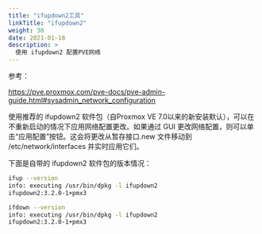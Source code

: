 ```yaml
---
title: "ifupdown2工具"
linkTitle: "ifupdown2"
weight: 30
date: 2021-01-18
description: >
  使用 ifupdown2 配置PVE网络
---
```


参考：

https://pve.proxmox.com/pve-docs/pve-admin-guide.html#sysadmin_network_configuration

使用推荐的 ifupdown2 软件包（自Proxmox VE 7.0以来的新安装默认），可以在不重新启动的情况下应用网络配置更改。如果通过 GUI 更改网络配置，则可以单击“应用配置”按钮。这会将更改从暂存接口.new 文件移动到 /etc/network/interfaces 并实时应用它们。

下面是自带的 ifupdown2 软件包的版本情况：

```bash
ifup --version
info: executing /usr/bin/dpkg -l ifupdown2
ifupdown2:3.2.0-1+pmx3

ifdown --version
info: executing /usr/bin/dpkg -l ifupdown2
ifupdown2:3.2.0-1+pmx3
```

